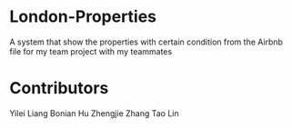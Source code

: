 # London-Properties
A system that show the properties with certain condition from the Airbnb file for my team project with my teammates




# Contributors
Yilei Liang
Bonian Hu
Zhengjie Zhang
Tao Lin
